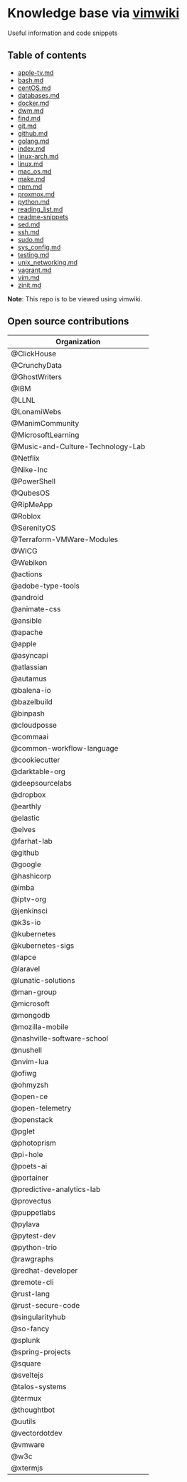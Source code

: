 # Knowledge base via [vimwiki](https://github.com/vimwiki/vimwiki)

Useful information and code snippets  

## Table of contents

- [apple-tv.md](./apple-tv.md)
- [bash.md](./bash.md)
- [centOS.md](./centOS.md)
- [databases.md](./databases.md)
- [docker.md](./docker.md)
- [dwm.md](./dwm.md)
- [find.md](./find.md)
- [git.md](./git.md)
- [github.md](./github.md)
- [golang.md](./golang.md)
- [index.md](./index.md)
- [linux-arch.md](./linux-arch.md)
- [linux.md](./linux.md)
- [mac_os.md](./mac_os.md)
- [make.md](./make.md)
- [npm.md](./npm.md)
- [proxmox.md](./proxmox.md)
- [python.md](./python.md)
- [reading_list.md](./reading_list.md)
- [readme-snippets](./readme-snippets)
- [sed.md](./sed.md)
- [ssh.md](./ssh.md)
- [sudo.md](./sudo.md)
- [sys_config.md](./sys_config.md)
- [testing.md](./testing.md)
- [unix_networking.md](./unix_networking.md)
- [vagrant.md](./vagrant.md)
- [vim.md](./vim.md)
- [zinit.md](./zinit.md)


**Note**: This repo is to be viewed using vimwiki.

## Open source contributions

| Organization |
| ------------ |
| @ClickHouse                                 |
| @CrunchyData                                |
| @GhostWriters                               |
| @IBM                                        |
| @LLNL                                       |
| @LonamiWebs                                 |
| @ManimCommunity                             |
| @MicrosoftLearning                          |
| @Music-and-Culture-Technology-Lab           |
| @Netflix                                    |
| @Nike-Inc                                   |
| @PowerShell                                 |
| @QubesOS                                    |
| @RipMeApp                                   |
| @Roblox                                     |
| @SerenityOS                                 |
| @Terraform-VMWare-Modules                   |
| @WICG                                       |
| @Webikon                                    |
| @actions                                    |
| @adobe-type-tools                           |
| @android                                    |
| @animate-css                                |
| @ansible                                    |
| @apache                                     |
| @apple                                      |
| @asyncapi                                   |
| @atlassian                                  |
| @autamus                                    |
| @balena-io                                  |
| @bazelbuild                                 |
| @binpash                                    |
| @cloudposse                                 |
| @commaai                                    |
| @common-workflow-language                   |
| @cookiecutter                               |
| @darktable-org                              |
| @deepsourcelabs                             |
| @dropbox                                    |
| @earthly                                    |
| @elastic                                    |
| @elves                                      |
| @farhat-lab                                 |
| @github                                     |
| @google                                     |
| @hashicorp                                  |
| @imba                                       |
| @iptv-org                                   |
| @jenkinsci                                  |
| @k3s-io                                     |
| @kubernetes                                 |
| @kubernetes-sigs                            |
| @lapce                                      |
| @laravel                                    |
| @lunatic-solutions                          |
| @man-group                                  |
| @microsoft                                  |
| @mongodb                                    |
| @mozilla-mobile                             |
| @nashville-software-school                  |
| @nushell                                    |
| @nvim-lua                                   |
| @ofiwg                                      |
| @ohmyzsh                                    |
| @open-ce                                    |
| @open-telemetry                             |
| @openstack                                  |
| @pglet                                      |
| @photoprism                                 |
| @pi-hole                                    |
| @poets-ai                                   |
| @portainer                                  |
| @predictive-analytics-lab                   |
| @provectus                                  |
| @puppetlabs                                 |
| @pylava                                     |
| @pytest-dev                                 |
| @python-trio                                |
| @rawgraphs                                  |
| @redhat-developer                           |
| @remote-cli                                 |
| @rust-lang                                  |
| @rust-secure-code                           |
| @singularityhub                             |
| @so-fancy                                   |
| @splunk                                     |
| @spring-projects                            |
| @square                                     |
| @sveltejs                                   |
| @talos-systems                              |
| @termux                                     |
| @thoughtbot                                 |
| @uutils                                     |
| @vectordotdev                               |
| @vmware                                     |
| @w3c                                        |
| @xtermjs                                    |
